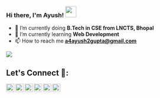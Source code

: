### Hi there, I'm Ayush! <img src="https://raw.githubusercontent.com/MartinHeinz/MartinHeinz/master/wave.gif" width="30px">

- 🔭 I’m currently doing **B.Tech in CSE from LNCTS, Bhopal**
- 🌱 I’m currently learning **Web Development**
- 📫 How to reach me **a4ayush2gupta@gmail.com**

<img src="https://github-readme-stats.vercel.app/api?username=ayushguptasah&&show_icons=true&title_color=fffff&icon_color=26B315&text_color=daf7dc&bg_color=151515">

## Let's Connect 👥:
<a href="https://www.linkedin.com/in/ayushguptasah/">
  <img align="left" alt="Ayush's Linkdein" width="22px" src="https://cdn.jsdelivr.net/npm/simple-icons@v3/icons/linkedin.svg" />
</a>
<a href="https://mail.google.com/a4ayush2gupta@gmail.com">
   <img align="left" alt="Ayush's Gmail" width="22px" src="https://cdn.jsdelivr.net/npm/simple-icons@v3/icons/gmail.svg" />
<a href="https://instagram.com/ayushgupta.sah/">
  <img align="left" alt="Ayush's Instagram" width="22px" src="https://cdn.jsdelivr.net/npm/simple-icons@v3/icons/instagram.svg" />
</a>
<a href="https://www.facebook.com/ayushkrsahh/">
  <img align="left" alt="Ayush's Facebook" width="22px" src="https://cdn.jsdelivr.net/npm/simple-icons@v3/icons/facebook.svg" />
</a>
<a href="https://t.me/ayushguptasah">
  <img align="left" alt="Ayush's Telegram" width="22px" src="https://cdn.jsdelivr.net/npm/simple-icons@v3/icons/telegram.svg" />
</a>
<a href="https://twitter.com/ayushguptasah">
  <img align="left" alt="Ayush's Twitter" width="22px" src="https://cdn.jsdelivr.net/npm/simple-icons@v3/icons/twitter.svg" />
</a>
